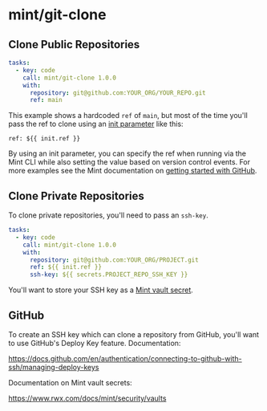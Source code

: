 # mint/git-clone


## Clone Public Repositories

```yaml
tasks:
  - key: code
    call: mint/git-clone 1.0.0
    with:
      repository: git@github.com:YOUR_ORG/YOUR_REPO.git
      ref: main
```

This example shows a hardcoded `ref` of `main`, but most of the time you'll pass the ref to clone using an [init parameter](https://www.rwx.com/docs/mint/init-parameters) like this:

```
ref: ${{ init.ref }}
```

By using an init parameter, you can specify the ref when running via the Mint CLI while also setting the value based on version control events. For more examples see the Mint documentation on [getting started with GitHub](https://www.rwx.com/docs/mint/getting-started/github).

## Clone Private Repositories

To clone private repositories, you'll need to pass an `ssh-key`.

```yaml
tasks:
  - key: code
    call: mint/git-clone 1.0.0
    with:
      repository: git@github.com:YOUR_ORG/PROJECT.git
      ref: ${{ init.ref }}
      ssh-key: ${{ secrets.PROJECT_REPO_SSH_KEY }}
```

You'll want to store your SSH key as a [Mint vault secret](https://www.rwx.com/docs/mint/security/vaults).


## GitHub

To create an SSH key which can clone a repository from GitHub, you'll want to use GitHub's Deploy Key feature. Documentation:

https://docs.github.com/en/authentication/connecting-to-github-with-ssh/managing-deploy-keys

Documentation on Mint vault secrets:

https://www.rwx.com/docs/mint/security/vaults
